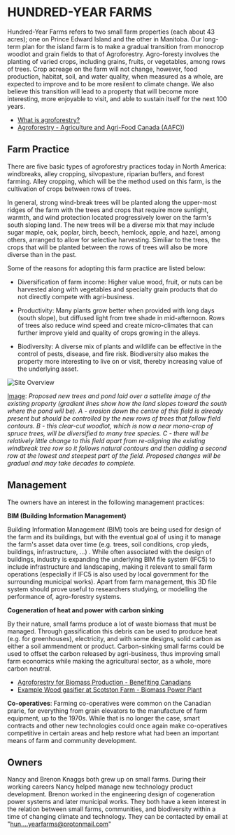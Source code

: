 # HUNDRED-YEAR FARMS

Hundred-Year Farms refers to two small farm properties (each about 43 acres); one on Prince Edward Island and the other in Manitoba. Our long-term plan for the island farm is to make a gradual transition from monocrop woodlot and grain fields to that of Agroforestry. Agro-foresty involves the planting of varied crops, including grains, fruits, or vegetables, among rows of trees. Crop acreage on the farm will not change, however, food production, habitat, soil, and water quality, when measured as a whole, are expected to improve and to be more resilent to climate change. We also believe this transition will lead to a property that will become more interesting, more enjoyable to visit, and able to sustain itself for the next 100 years.

- [What is agroforestry?](https://www.aftaweb.org/about/what-is-agroforestry.html)
- [Agroforestry - Agriculture and Agri-Food Canada (AAFC)](https://www.agr.gc.ca/eng/agriculture-and-climate/agricultural-practices/agroforestry/?id=1177431400694))

## Farm Practice

There are five basic types of agroforestry practices today in North America: windbreaks, alley cropping, silvopasture, riparian buffers, and forest farming. Alley cropping, which will be the method used on this farm, is the cultivation of crops between rows of trees.

In general, strong wind-break trees will be planted along the upper-most ridges of the farm with the trees and crops that require more sunlight, warmth, and wind protection located progressively lower on the farm's south sloping land. The new trees will be a diverse mix that may include sugar maple, oak, poplar, birch, beech, hemlock, apple, and hazel, among others, arranged to allow for selective harvesting. Similiar to the trees, the crops that will be planted between the rows of trees will also be more diverse than in the past.  

Some of the reasons for adopting this farm practice are listed below:

- Diversification of farm income: Higher value wood, fruit, or nuts can be harvested along with vegetables and specialty grain products that do not directly compete with agri-business.
  
- Productivity: Many plants grow better when provided with long days (south slope), but diffused light from tree shade in mid-afternoon. Rows of trees also reduce wind speed and create micro-climates that can further improve yield and quality of crops growing in the alleys.
  
- Biodiversity: A diverse mix of plants and wildlife can be effective in the control of pests, disease, and fire risk. Biodiversity also makes the property more interesting to live on or visit, thereby increasing value of the underlying asset.
  
![Site Overview](https://github.com/hundredyearfarms/HYF/blob/main/IFCSiteOverviewWithTreePlanting.png)

<u>Image</u>: *Proposed new trees and pond laid over a sattelite image of the existing property (gradient lines show how the land slopes toward the south where the pond will be). A - erosion down the centre of this field is already present but should be controlled by the new rows of trees that follow field contours. B - this clear-cut woodlot, which is now a near mono-crop of spruce trees, will be diversified to many tree species. C - there will be relatively little change to this field apart from re-aligning the existing windbreak tree row so it follows natural contours and then adding a second row at the lowest and steepest part of the field. Proposed changes will be gradual and may take decades to complete.*

## Management

The owners have an interest in the following management practices:

**BIM (Building Information Management)**

Building Information Management (BIM) tools are being used for design of the farm and its buildings, but with the eventual goal of using it to manage the farm's asset data over time (e.g. trees, soil conditions, crop yieds, buildings, infrastructure, ...) . While often associated with the design of buildings, industry is expanding the underlying BIM file system (IFC5) to include infrastructure and landscaping, making it relevant to small farm operations (especially if IFC5 is also used by local government for the surrounding municipal works). Apart from farm management, this 3D file system should prove useful to researchers studying, or modelling the performance of, agro-forestry systems.

**Cogeneration of heat and power with carbon sinking**

By their nature, small farms produce a lot of waste biomass that must be managed. Through gassification this debris can be used to produce heat (e.g. for greenhouses), electricity, and with some designs, solid carbon as either a soil ammendment or product. Carbon-sinking small farms could be used to offset the carbon released by agri-business, thus improving small farm economics while making the agricultural sector, as a whole, more carbon neutral.

- [Agroforestry for Biomass Production - Benefiting Canadians](https://www.aftaweb.org/latest-newsletter/temporate-agroforester/97-2008-vol-17/april-no-1/74-agroforestry-for-biomass-production-benefiting-canadians.html)
- [Example Wood gasifier at Scotston Farm - Biomass Power Plant](https://www.youtube.com/watch?v=i9xmWJ4hAGs)
  

**Co-operatives**: Farming co-operatives were common on the Canadian prarie, for everything from grain elevators to the manufacture of farm equipment, up to the 1970s. While that is no longer the case, smart contracts and other new technologies could once again make co-operatives competitive in certain areas and help restore what had been an important means of farm and community development. 

## Owners

Nancy and Brenon Knaggs both grew up on small farms. During their working careers Nancy helped manage new technology product development. Brenon worked in the engineering design of cogeneration power systems and later municipal works. They both have a keen interest in the relation between small farms, communities, and biodiversity within a time of changing climate and technology. They can be contacted by email at "hun....yearfarms@protonmail.com"
